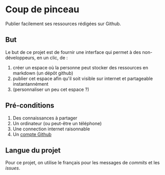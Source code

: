 # Coup de pinceau

Publier facilement ses ressources rédigées sur Github.


## But

Le but de ce projet est de fournir une interface qui permet à des non-développeurs, en un clic, de :
1. créer un espace où la personne peut stocker des ressources en markdown (un dépôt github)
1. publier cet espace afin qu'il soit visible sur internet et partageable instantannément
1. (personnaliser un peu cet espace ?)


## Pré-conditions

1. Des connaissances à partager
1. Un ordinateur (ou peut-être un téléphone)
1. Une connection internet raisonnable
1. Un [compte Github](https://github.com/join)


## Langue du projet

Pour ce projet, on utilise le français pour les messages de *commits* et les *issues*.

